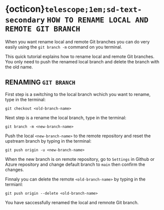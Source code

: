 # {octicon}`telescope;1em;sd-text-secondary` `HOW TO RENAME LOCAL AND REMOTE GIT BRANCH`

When you want rename local and remote Git branches you can do very easily using the `git branch -m`
command on you terminal.

This quick tutorial explains how to rename local and remote Git branches. You only need to push the
renamed local branch and delete the branch with the old name.

## RENAMING `GIT BRANCH`

First step is a switching to the local branch wchich you want to rename, type in the terminal:

```shell
git checkout <old-branch-name>
```

Next step is a rename the local branch, type in the terminal:

```shell
git branch -m <new-branch-name>
```

Push the local `<new-branch-name>` to the remote repository and reset the upstream branch by typing
in the terminal:

```shell
git push origin -u <new-branch-name>
```

When the new branch is on remote repository, go to `Settings` in Github or Azure repository and
change default branch to `main` then confirm the changes.

Finnaly you can delete the remote `<old-branch-name>` by typing in the termianl:

```shell
git push origin --delete <old-branch-name>
```

You have saccessfully renamed the local and remnote Git branch.
